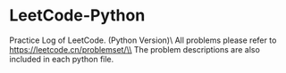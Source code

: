 # LeetCode-Python
Practice Log of LeetCode. (Python Version)\\
All problems please refer to https://leetcode.cn/problemset/\\
The problem descriptions are also included in each python file.